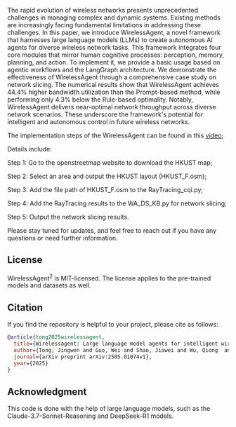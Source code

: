 The rapid evolution of wireless networks presents unprecedented challenges in managing complex and dynamic systems. Existing methods are increasingly facing fundamental limitations in addressing these challenges. In this paper, we introduce WirelessAgent, a novel framework that harnesses large language models (LLMs) to create autonomous AI agents for diverse wireless network tasks. This framework integrates four core modules that mirror human cognitive processes: perception, memory, planning, and action. To implement it, we provide a basic usage based on agentic workflows and the LangGraph architecture. We demonstrate the effectiveness of WirelessAgent through a comprehensive case study on network slicing. The numerical results show that WirelessAgent achieves 44.4% higher bandwidth utilization than the Prompt-based method, while performing only $4.3\%$ below the Rule-based optimality. Notably, WirelessAgent delivers near-optimal network throughput across diverse network scenarios. These underscore the framework's potential for intelligent and autonomous control in future wireless networks.


The implementation steps of the WirelessAgent can be found in this [video](https://youtu.be/4fqADkT_XMc);

Details include:

Step 1: Go to the openstreetmap website to download the HKUST map;

Step 2: Select an area and output the HKUST layout (HKUST_F.osm);

Step 3: Add the file path of HKUST_F.osm to the RayTracing_cqi.py;

Step 4: Add the RayTracing results to the WA_DS_KB.py for network slicing;

Step 5: Output the network slicing results.


Please stay tuned for updates, and feel free to reach out if you have any questions or need further information.


## License

WirelessAgent<sup>2</sup> is MIT-licensed. The license applies to the pre-trained models and datasets as well.

## Citation

If you find the repository is helpful to your project, please cite as follows:

```bibtex
@article{tong2025wirelessagent,
  title={Wirelessagent: Large language model agents for intelligent wireless networks},
  author={Tong, Jingwen and Guo, Wei and Shao, Jiawei and Wu, Qiong  and Li, Zijian and Lin, Zehong and Zhang, Jun},
  journal={arXiv preprint arXiv:2505.01074v1},
  year={2025}
}
```

## Acknowledgment

This code is done with the help of large language models, such as the Claude-3.7-Sonnet-Reasoning and DeepSeek-R1 models.

